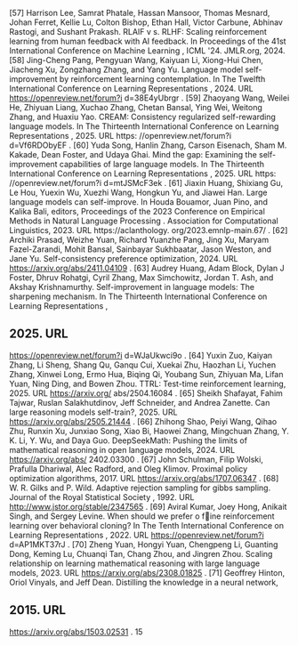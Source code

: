 [57] Harrison Lee, Samrat Phatale, Hassan Mansoor, Thomas Mesnard, Johan Ferret, Kellie Lu, Colton Bishop, Ethan Hall, Victor Carbune, Abhinav Rastogi, and Sushant Prakash. RLAIF v s. RLHF: Scaling reinforcement learning from human feedback with AI feedback. In Proceedings of the 41st International Conference on Machine Learning , ICML '24. JMLR.org, 2024. [58] Jing-Cheng Pang, Pengyuan Wang, Kaiyuan Li, Xiong-Hui Chen, Jiacheng Xu, Zongzhang Zhang, and Yang Yu. Language model self-improvement by reinforcement learning contemplation. In The Twelfth International Conference on Learning Representations , 2024. URL https://openreview.net/forum?i d=38E4yUbrgr . [59] Zhaoyang Wang, Weilei He, Zhiyuan Liang, Xuchao Zhang, Chetan Bansal, Ying Wei, Weitong Zhang, and Huaxiu Yao. CREAM: Consistency regularized self-rewarding language models. In The Thirteenth International Conference on Learning Representations , 2025. URL https: //openreview.net/forum?i d=Vf6RDObyEF . [60] Yuda Song, Hanlin Zhang, Carson Eisenach, Sham M. Kakade, Dean Foster, and Udaya Ghai. Mind the gap: Examining the self-improvement capabilities of large language models. In The Thirteenth International Conference on Learning Representations , 2025. URL https: //openreview.net/forum?i d=mtJSMcF3ek . [61] Jiaxin Huang, Shixiang Gu, Le Hou, Yuexin Wu, Xuezhi Wang, Hongkun Yu, and Jiawei Han. Large language models can self-improve. In Houda Bouamor, Juan Pino, and Kalika Bali, editors, Proceedings of the 2023 Conference on Empirical Methods in Natural Language Processing . Association for Computational Linguistics, 2023. URL https://aclanthology. org/2023.emnlp-main.67/ . [62] Archiki Prasad, Weizhe Yuan, Richard Yuanzhe Pang, Jing Xu, Maryam Fazel-Zarandi, Mohit Bansal, Sainbayar Sukhbaatar, Jason Weston, and Jane Yu. Self-consistency preference optimization, 2024. URL https://arxiv.org/abs/2411.04109 . [63] Audrey Huang, Adam Block, Dylan J Foster, Dhruv Rohatgi, Cyril Zhang, Max Simchowitz, Jordan T. Ash, and Akshay Krishnamurthy. Self-improvement in language models: The sharpening mechanism. In The Thirteenth International Conference on Learning Representations ,


## 2025. URL

https://openreview.net/forum?i d=WJaUkwci9o . [64] Yuxin Zuo, Kaiyan Zhang, Li Sheng, Shang Qu, Ganqu Cui, Xuekai Zhu, Haozhan Li, Yuchen Zhang, Xinwei Long, Ermo Hua, Biqing Qi, Youbang Sun, Zhiyuan Ma, Lifan Yuan, Ning Ding, and Bowen Zhou. TTRL: Test-time reinforcement learning, 2025. URL https://arxiv.org/ abs/2504.16084 . [65] Sheikh Shafayat, Fahim Tajwar, Ruslan Salakhutdinov, Jeff Schneider, and Andrea Zanette. Can large reasoning models self-train?, 2025. URL https://arxiv.org/abs/2505.21444 . [66] Zhihong Shao, Peiyi Wang, Qihao Zhu, Runxin Xu, Junxiao Song, Xiao Bi, Haowei Zhang, Mingchuan Zhang, Y. K. Li, Y. Wu, and Daya Guo. DeepSeekMath: Pushing the limits of mathematical reasoning in open language models, 2024. URL https://arxiv.org/abs/ 2402.03300 . [67] John Schulman, Filip Wolski, Prafulla Dhariwal, Alec Radford, and Oleg Klimov. Proximal policy optimization algorithms, 2017. URL https://arxiv.org/abs/1707.06347 . [68] W. R. Gilks and P. Wild. Adaptive rejection sampling for gibbs sampling. Journal of the Royal Statistical Society , 1992. URL http://www.jstor.org/stable/2347565 . [69] Aviral Kumar, Joey Hong, Anikait Singh, and Sergey Levine. When should we prefer o fine reinforcement learning over behavioral cloning? In The Tenth International Conference on Learning Representations , 2022. URL https://openreview.net/forum?i d=AP1MKT37rJ . [70] Zheng Yuan, Hongyi Yuan, Chengpeng Li, Guanting Dong, Keming Lu, Chuanqi Tan, Chang Zhou, and Jingren Zhou. Scaling relationship on learning mathematical reasoning with large language models, 2023. URL https://arxiv.org/abs/2308.01825 . [71] Geoffrey Hinton, Oriol Vinyals, and Jeff Dean. Distilling the knowledge in a neural network,


## 2015. URL

https://arxiv.org/abs/1503.02531 . 15